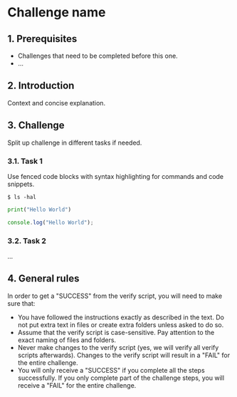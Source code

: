 # Challenge name

## 1. Prerequisites

-   Challenges that need to be completed before this one.
-   ...

## 2. Introduction

Context and concise explanation.

## 3. Challenge

Split up challenge in different tasks if needed.

### 3.1. Task 1

Use fenced code blocks with syntax highlighting for commands and code snippets.

```console
$ ls -hal
```

```python
print("Hello World")
```

```javascript
console.log("Hello World");
```

### 3.2. Task 2

...

## 4. General rules

In order to get a "SUCCESS" from the verify script, you will need to make sure that:

-   You have followed the instructions exactly as described in the text. Do not put extra text in files or create extra folders unless asked to do so.
-   Assume that the verify script is case-sensitive. Pay attention to the exact naming of files and folders.
-   Never make changes to the verify script (yes, we will verify all verify scripts afterwards). Changes to the verify script will result in a "FAIL" for the entire challenge.
-   You will only receive a "SUCCESS" if you complete all the steps successfully. If you only complete part of the challenge steps, you will receive a "FAIL" for the entire challenge.

